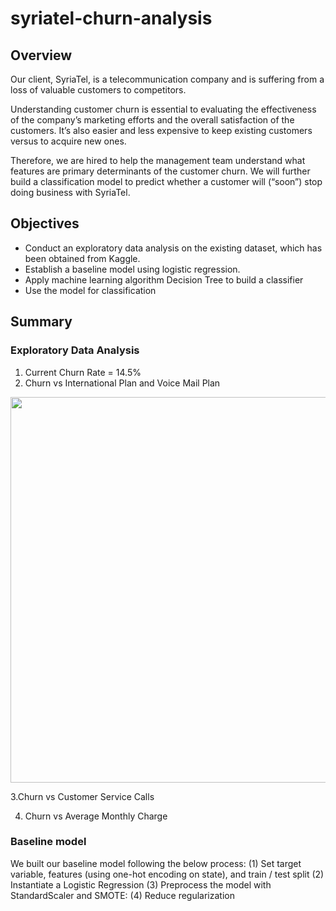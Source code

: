 # syriatel-churn-analysis

## Overview
Our client, SyriaTel, is a telecommunication company and is suffering from a loss of valuable customers to competitors.

Understanding customer churn is essential to evaluating the effectiveness of the company’s marketing efforts and the overall satisfaction of the customers. It’s also easier and less expensive to keep existing customers versus to acquire new ones.

Therefore, we are hired to help the management team understand what features are primary determinants of the customer churn. We will further build a classification model to predict whether a customer will (“soon”) stop doing business with SyriaTel.
## Objectives
- Conduct an exploratory data analysis on the existing dataset, which has been obtained from Kaggle.
- Establish a  baseline model using logistic regression.
- Apply machine learning algorithm Decision Tree to build a classifier
- Use the model for classification

## Summary 
### Exploratory Data Analysis
1. Current Churn Rate = 14.5%
2. Churn vs International Plan and Voice Mail Plan
<p align="center">
  <img src = "https://github.com/musairshad/syriatel-churn-analysis/blob/main/images/churn1.png" width="600" height="617"
</p>






3.Churn vs Customer Service Calls




4. Churn vs Average Monthly Charge




### Baseline model

We built our baseline model following the below process: (1) Set target variable, features (using one-hot encoding on state), and train / test split (2) Instantiate a Logistic Regression (3) Preprocess the model with StandardScaler and SMOTE: (4) Reduce regularization








